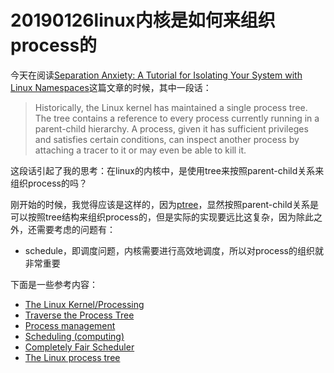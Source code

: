 # 20190126linux内核是如何来组织process的

今天在阅读[Separation Anxiety: A Tutorial for Isolating Your System with Linux Namespaces](https://www.toptal.com/linux/separation-anxiety-isolating-your-system-with-linux-namespaces)这篇文章的时候，其中一段话：

> Historically, the Linux kernel has maintained a single process tree. The tree contains a reference to every process currently running in a parent-child hierarchy. A process, given it has sufficient privileges and satisfies certain conditions, can inspect another process by attaching a tracer to it or may even be able to kill it.

这段话引起了我的思考：在linux的内核中，是使用tree来按照parent-child关系来组织process的吗？

刚开始的时候，我觉得应该是这样的，因为[ptree](https://en.wikipedia.org/wiki/Pstree)，显然按照parent-child关系是可以按照tree结构来组织process的，但是实际的实现要远比这复杂，因为除此之外，还需要考虑的问题有：

- schedule，即调度问题，内核需要进行高效地调度，所以对process的组织就非常重要



下面是一些参考内容：

- [The Linux Kernel/Processing](https://en.wikibooks.org/wiki/The_Linux_Kernel/Processing)
- [Traverse the Process Tree](https://unix.stackexchange.com/questions/200402/traverse-the-process-tree)
- [Process management](https://myaut.github.io/dtrace-stap-book/kernel/proc.html)
- [Scheduling (computing)](https://en.wikipedia.org/wiki/Scheduling_(computing))
- [Completely Fair Scheduler](https://en.wikipedia.org/wiki/Completely_Fair_Scheduler)
- [The Linux process tree](https://www.usenix.org/legacy/publications/library/proceedings/usenix03/tech/freenix03/full_papers/appavoo/appavoo_html/node8.html)

